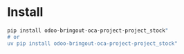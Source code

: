 # Install

```bash
pip install odoo-bringout-oca-project-project_stock"
# or
uv pip install odoo-bringout-oca-project-project_stock"
```
